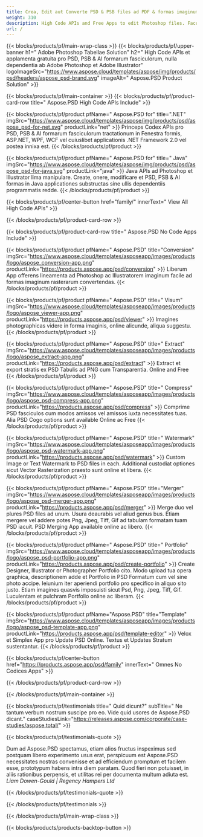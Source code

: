 ```yaml
---
title: Crea, Edit aut Converte PSD & PSB files ad PDF & formas imaginum
weight: 310
description: High Code APIs and Free Apps to edit Photoshop files. Facultas ad accumsan possessiones renovandi, notae notae rotatae scalae Flip Crop Dithering Raster Conversionis adde.
url: /
---
```


{{< blocks/products/pf/main-wrap-class >}}
{{< blocks/products/pf/upper-banner h1=" Adobe Photoshop Tabellae Solution" h2=" High Code APIs et applamenta gratuita pro PSD, PSB & AI formarum fasciculorum, nulla dependentia ab Adobe Photoshop et Adobe Illustrator" logoImageSrc="https://www.aspose.cloud/templates/aspose/img/products/psd/headers/aspose_psd-brand.svg" imageAlt=" Aspose.PSD Product Solution" >}}

{{< blocks/products/pf/main-container >}}
{{< blocks/products/pf/product-card-row title=" Aspose.PSD High Code APIs Include" >}}

{{< blocks/products/pf/product pfName=" Aspose.PSD for" title=".NET" imgSrc="https://www.aspose.cloud/templates/aspose/img/products/psd/aspose_psd-for-net.svg" productLink="net" >}}
Princeps Codex APIs pro PSD, PSB & AI formarum fasciculorum tractationum in Fenestra formis, ASP.NET, WPF, WCF vel cuiuslibet applicationis .NET Framework 2.0 vel postea innixa est.
{{< /blocks/products/pf/product >}}

{{< blocks/products/pf/product pfName=" Aspose.PSD for" title=" Java" imgSrc="https://www.aspose.cloud/templates/aspose/img/products/psd/aspose_psd-for-java.svg" productLink="java" >}}
Java APIs ad Photoshop et Illustrator lima manipulare. Create, onere, modificare et PSD, PSB & AI formas in Java applicationes substructas sine ullis dependentiis programmatis redde.
{{< /blocks/products/pf/product >}}

{{< blocks/products/pf/center-button href="family/" innerText=" View All High Code APIs" >}}

{{< /blocks/products/pf/product-card-row >}}

{{< blocks/products/pf/product-card-row title=" Aspose.PSD No Code Apps Include" >}}

{{< blocks/products/pf/product pfName=" Aspose.PSD" title="Conversion" imgSrc="https://www.aspose.cloud/templates/asposeapp/images/products/logo/aspose_conversion-app.png" productLink="https://products.aspose.app/psd/conversion" >}}
Liberum App offerens lineamenta ad Photoshop ac Illustratorem imaginum facile ad formas imaginum rasterarum convertendas.
{{< /blocks/products/pf/product >}}

{{< blocks/products/pf/product pfName=" Aspose.PSD" title=" Visum" imgSrc="https://www.aspose.cloud/templates/asposeapp/images/products/logo/aspose_viewer-app.png" productLink="https://products.aspose.app/psd/viewer" >}}
Imagines photographicas videre in forma imaginis, online alicunde, aliqua suggestu.
{{< /blocks/products/pf/product >}}

{{< blocks/products/pf/product pfName=" Aspose.PSD" title=" Extract" imgSrc="https://www.aspose.cloud/templates/asposeapp/images/products/logo/aspose_extract-app.png" productLink="https://products.aspose.app/psd/extract" >}}
Extract et export stratis ex PSD Tabulis ad PNG cum Transparentia. Online and Free
{{< /blocks/products/pf/product >}}

{{< blocks/products/pf/product pfName=" Aspose.PSD" title=" Compress" imgSrc="https://www.aspose.cloud/templates/asposeapp/images/products/logo/aspose_psd-compress-app.png" productLink="https://products.aspose.app/psd/compress" >}}
Comprime PSD fasciculos cum modos amissos vel amissos iuxta necessitates tuas. Alia PSD Cogo options sunt available Online ac Free
{{< /blocks/products/pf/product >}}

{{< blocks/products/pf/product pfName=" Aspose.PSD" title=" Watermark" imgSrc="https://www.aspose.cloud/templates/asposeapp/images/products/logo/aspose_psd-watermark-app.png" productLink="https://products.aspose.app/psd/watermark" >}}
Custom Image or Text Watermark to PSD files in each. Additional custodiat optiones sicut Vector Rasterization praesto sunt online et libera.
{{< /blocks/products/pf/product >}}

{{< blocks/products/pf/product pfName=" Aspose.PSD" title="Merger" imgSrc="https://www.aspose.cloud/templates/asposeapp/images/products/logo/aspose_psd-merger-app.png" productLink="https://products.aspose.app/psd/merger" >}}
Merge duo vel plures PSD files ad unum. Usura deaurabis vel aliud genus bus. Etiam mergere vel addere potes Png, Jpeg, Tiff, Gif ad tabulam formatam tuam PSD iacuit. PSD Merging App available online ac libero.
{{< /blocks/products/pf/product >}}

{{< blocks/products/pf/product pfName=" Aspose.PSD" title=" Portfolio" imgSrc="https://www.aspose.cloud/templates/asposeapp/images/products/logo/aspose_psd-portfolio-app.png" productLink="https://products.aspose.app/psd/create-portfolio" >}}
Create Designer, Illustrator or Photographer Portfolio cito. Modo upload tua opera graphica, descriptionem adde et Portfolio in PSD Formatum cum vel sine photo accipe. Ieiunium iter aperiendi portfolio pro specifico in aliquo sito justo. Etiam imagines quasvis imposuisti sicut Psd, Png, Jpeg, Tiff, Gif. Luculentam et pulchram Portfolio online ac liberam.
{{< /blocks/products/pf/product >}}

{{< blocks/products/pf/product pfName="Aspose.PSD" title="Template" imgSrc="https://www.aspose.cloud/templates/asposeapp/images/products/logo/aspose_psd-template-app.png" productLink="https://products.aspose.app/psd/template-editor" >}}
Velox et Simplex App pro Update PSD Online. Textus et Updates Stratum sustentantur.
{{< /blocks/products/pf/product >}}

{{< blocks/products/pf/center-button href="https://products.aspose.app/psd/family" innerText=" Omnes No Codices Apps" >}}

{{< /blocks/products/pf/product-card-row >}}

{{< /blocks/products/pf/main-container >}}

{{< blocks/products/pf/testimonials title=" Quid dicunt?" subTitle=" Ne tantum verbum nostrum suscipe pro eo. Vide quid usores de Aspose.PSD dicant." caseStudiesLink="https://releases.aspose.com/corporate/case-studies/aspose.total/" >}}

{{< blocks/products/pf/testimonials-quote >}}
<p class="first">
 Dum ad Aspose.PSD spectamus, etiam alios fructus inspeximus sed postquam libero experimento usus erat, perspicuum est Aspose.PSD necessitates nostras convenisse et ad efficiendum promptum et facilem esse, prototypum habens intra diem paratam. Quod fieri non potuisset, in aliis rationibus perpensis, et utilitas rei per documenta multum adiuta est.
 <em>
  Liam Dowen-Gould | Regency Hampers Ltd
 </em>
</p>

{{< /blocks/products/pf/testimonials-quote >}}

{{< /blocks/products/pf/testimonials >}}

{{< /blocks/products/pf/main-wrap-class >}}

{{< blocks/products/products-backtop-button >}}
